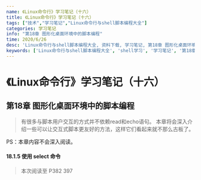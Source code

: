 ```yaml
---
name: 《Linux命令行》学习笔记（十六）
title: 《Linux命令行》学习笔记（十六）
tags: ["技术","学习笔记","Linux命令行与shell脚本编程大全"]
categories: 学习笔记
info: "第18章 图形化桌面环境中的脚本编程"
time: 2020/6/26
desc: 'Linux命令行与shell脚本编程大全, 资料下载, 学习笔记, 第18章 图形化桌面环境中的脚本编程'
keywords: ['Linux命令行与shell脚本编程大全', 'shell学习', '学习笔记', '第18章 图形化桌面环境中的脚本编程']
---
```


# 《Linux命令行》学习笔记（十六）

## 第18章 图形化桌面环境中的脚本编程

> 有很多与脚本用户交互的方式并不依赖read和echo语句。 本章将会深入介绍一些可以让交互式脚本更友好的方法，这样它们看起来就不那么古板了。

PS：本章内容不会深入阅读。

#### 18.1.5 使用 select 命令



> 本次阅读至 P382 397








